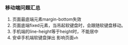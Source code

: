 ### 移动端问题汇总
1. 页面最底端元素margin-bottom失效
2. 页面底端fixed元素，当吊起软键盘时，会跟随软键盘移动。
3. 手机端的line-height等于height时，不能居中
4. 安卓手机端软键盘弹出 影响页面`vh`